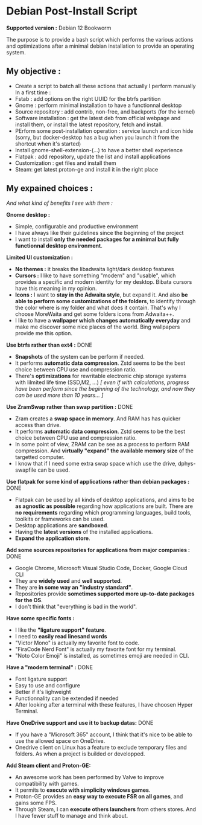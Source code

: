 # Debian Post-Install Script

**Supported version :** Debian 12 Bookworm

The purpose is to provide a bash script which performs the various actions and optimizations after a minimal debian installation to provide an operating system.

## My objective :
- Create a script to batch all these actions that actually I perform manually
In a first time :
- Fstab : add options on the right UUID for the btrfs partition
- Gnome : perform minimal installation to have a functionnal desktop
- Source repository : add contrib, non-free, and backports (for the kernel)
- Software installation : get the latest deb from official webpage and install them, or install the latest repository, fetch and install.
- PErform some post-installation operation : service launch and icon hide (sorry, but docker-desktop has a bug when you launch it from the shortcut when it's started)
- Install gnome-shell-extension-(...) to have a better shell experience
- Flatpak : add repository, update the list and install applications
- Customization : get files and install them
- Steam: get latest proton-ge and install it in the right place
 
## My expained choices :

*And what kind of benefits I see with them :*

**Gnome desktop :**
- Simple, configurable and productive environment
- I have always like their guidelines since the beginning of the project
- I want to install **only the needed packages for a minimal but fully functionnal desktop environment**.

**Limited UI customization :**
- **No themes :** it breaks the libadwaita light/dark desktop features
- **Cursors :** I like to have something "modern" and "usable", which provides a specific and modern identity for my desktop. Bibata cursors have this meaning in my opinion.
- **Icons :** I want to **stay in the Adwaita style**, but expand it. And also **be able to perform some customizations of the folders**, to identify through the color where is my folder and what does it contain. That's why I choose MoreWaita and get some folders icons from Adwaita++.
- I like to have a **wallpaper which changes automatically everyday** and make me discover some nice places of the world. Bing wallpapers provide me this option.

**Use btrfs rather than ext4 :**
DONE
- **Snapshots** of the system can be perform if needed.
- It performs **automatic data compression**. Zstd seems to be the best choice between CPU use and compression ratio.
- There's **optimizations** for rewritable electronic chip storage systems with lilmited life time (SSD,M2, ...) *[ even if with calculations, progress have been perform since the beginning of the technology, and now they can be used more than 10 years... ]*

**Use ZramSwap rather than swap partition :**
DONE
- Zram creates a **swap space in memory**. And RAM has has quicker access than drive.
- It performs **automatic data compression**. Zstd seems to be the best choice between CPU use and compression ratio.
- In some point of view, ZRAM can be see as a process to perform RAM compression. And **virtually "expand" the available memory size** of the targetted computer.
- I know that if I need some extra swap space which use the drive, dphys-swapfile can be used.

**Use flatpak for some kind of applications rather than debian packages :**
DONE
- Flatpak can be used by all kinds of desktop applications, and aims to be **as agnostic as possible** regarding how applications are built. There are **no requirements** regarding which programming languages, build tools, toolkits or frameworks can be used.
- Desktop applications are **sandboxed**.
- Having the **latest versions** of the installed applications.
- **Expand the application store**.

**Add some sources repositories for applications from major companies :**
DONE
- Google Chrome, Microsoft Visual Studio Code, Docker, Google Cloud CLI
- They are **widely used** and **well supported**.
- They are **in some way an "industry standard"**.
- Repositories provide **sometimes supported more up-to-date packages for the OS**.
- I don't think that "everything is bad in the world".

**Have some specific fonts :**
- I like the **"ligature support" feature**.
- I need to **easily read linesand words** 
- "Victor Mono" is actually my favorite font to code.
- "FiraCode Nerd Font" is actually my favorite font for my terminal.
- "Noto Color Emoji" is installed, as sometimes emoji are needed in CLI.

**Have a "modern terminal" :**
DONE
- Font ligature support
- Easy to use and configure
- Better if it's lighweight
- Functionnality can be extended if needed
- After looking after a terminal with these features, I have choosen Hyper Terminal.

**Have OneDrive support and use it to backup datas:**
DONE
- If you have a "Microsoft 365" account, I think that it's nice to be able to use the allowed space on OneDrive.
- Onedrive client on Linux has a feature to exclude temporary files and folders. As when a project is builded or developped.

**Add Steam client and Proton-GE:**
- An awesome work has been performed by Valve to improve compatibility with games.
- It permits to **execute with simplicity windows games**.
- Proton-GE provides an **easy way to execute FSR on all games**, and gains some FPS.
- Through Steam, I can **execute others launchers** from others stores. And I have fewer stuff to manage and think about.
